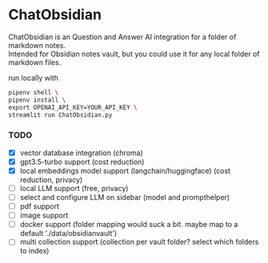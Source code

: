 # ChatObsidian

ChatObsidian is an Question and Answer AI integration for a folder of markdown notes.  
Intended for Obsidian notes vault, but you could use it for any local folder of markdown files.

run locally with

```bash
pipenv shell \
pipenv install \
export OPENAI_API_KEY=YOUR_API_KEY \
streamlit run ChatObsidian.py
```

### TODO

- [x] vector database integration (chroma)
- [x] gpt3.5-turbo support (cost reduction)
- [x] local embeddings model support (langchain/huggingface) (cost reduction, privacy)
- [ ] local LLM support (free, privacy)
- [ ] select and configure LLM on sidebar (model and prompthelper)
- [ ] pdf support
- [ ] image support
- [ ] docker support (folder mapping would suck a bit. maybe map to a default './data/obsidianvault')
- [ ] multi collection support (collection per vault folder? select which folders to index)
